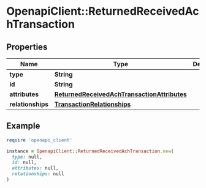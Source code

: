 # OpenapiClient::ReturnedReceivedAchTransaction

## Properties

| Name | Type | Description | Notes |
| ---- | ---- | ----------- | ----- |
| **type** | **String** |  | [optional] |
| **id** | **String** |  | [optional] |
| **attributes** | [**ReturnedReceivedAchTransactionAttributes**](ReturnedReceivedAchTransactionAttributes.md) |  |  |
| **relationships** | [**TransactionRelationships**](TransactionRelationships.md) |  |  |

## Example

```ruby
require 'openapi_client'

instance = OpenapiClient::ReturnedReceivedAchTransaction.new(
  type: null,
  id: null,
  attributes: null,
  relationships: null
)
```

